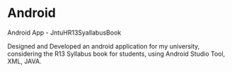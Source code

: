 # Android
Android App - JntuHR13SyallabusBook

Designed and Developed an android application for my university, considering the R13 Syllabus book for students, using Android Studio Tool, XML, JAVA.


